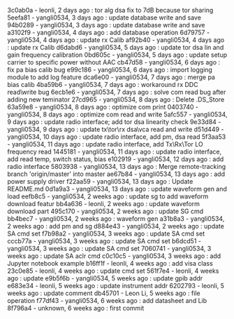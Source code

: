 3c0ab0a - leonli, 2 days ago : tor alg dsa fix to 7dB because tor sharing
5eefa81 - yangli0534, 3 days ago : update database write and save
94b0289 - yangli0534, 3 days ago : update database write and save
a3102f9 - yangli0534, 4 days ago : add database operation
6d79757 - yangli0534, 4 days ago : update rx Calib
af92b40 - yangli0534, 4 days ago : update rx Calib
d6dabd6 - yangli0534, 5 days ago : update tor dsa lin and gain frequency calibration
0bd605c - yangli0534, 5 days ago : update setup carrier to specific power without AAC
cb47d58 - yangli0534, 6 days ago : fix pa bias calib bug
e99c186 - yangli0534, 6 days ago : import logging module to add log feature
dca6e00 - yangli0534, 7 days ago : merge pa bias calib
4ba59b6 - yangli0534, 7 days ago : workaround rx DDC read\write bug
6ecb1e6 - yangli0534, 7 days ago : solve com read bug after adding new teminator
27cd965 - yangli0534, 8 days ago : Delete .DS_Store
63a59e8 - yangli0534, 8 days ago : optimize com print
0403740 - yangli0534, 8 days ago : optimize com read and write
5afc557 - yangli0534, 9 days ago : update radio interface; add tor dsa linearity check
9e33d84 - yangli0534, 9 days ago : update tx\tor\rx dsa\vca read and write
d51d449 - yangli0534, 10 days ago : update radio interface, add pm, dsa read
5f3aa53 - yangli0534, 11 days ago : update radio interface, add Tx\Rx\Tor LO frequency read
1445181 - yangli0534, 11 days ago : update radio interface, add read temp, switch status, bias
e102919 - yangli0534, 12 days ago : add radio interface
5803938 - yangli0534, 13 days ago : Merge remote-tracking branch 'origin/master' into master
ae67b84 - yangli0534, 13 days ago : add power supply driver
f22aa59 - yangli0534, 13 days ago : Update README.md
0d1a9a3 - yangli0534, 13 days ago : update waveform gen and load
eefb8c5 - yangli0534, 2 weeks ago : update sg to add waveform download featur
bb4a636 - leonli, 2 weeks ago : update waveform download part
495c170 - yangli0534, 2 weeks ago : update SG cmd
bb4bec7 - yangli0534, 2 weeks ago : waveform gen
a31b8a3 - yangli0534, 2 weeks ago : add pm and sg
d884e43 - yangli0534, 2 weeks ago : update SA  cmd set
f7b98a2 - yangli0534, 3 weeks ago : update SA  cmd set
cccb77a - yangli0534, 3 weeks ago : update SA  cmd set
b6dcd51 - yangli0534, 3 weeks ago : update SA  cmd set
7060741 - yangli0534, 3 weeks ago : update SA aclr cmd
c0c10c5 - yangli0534, 3 weeks ago : add Jupyter notebook example
b16ff1f - leonli, 4 weeks ago : add visa class
23c0e85 - leonli, 4 weeks ago : update cmd set
561f7e4 - leonli, 4 weeks ago : update
e9b5f6b - yangli0534, 5 weeks ago : update gpib addr
e683e34 - leonli, 5 weeks ago : update instrument addr
6202793 - leonli, 5 weeks ago : update comment
db45701 - Leon Li, 5 weeks ago : file operation
f77df43 - yangli0534, 6 weeks ago :  add datasheet and Lib
8f796a4 - unknown, 6 weeks ago : first commit